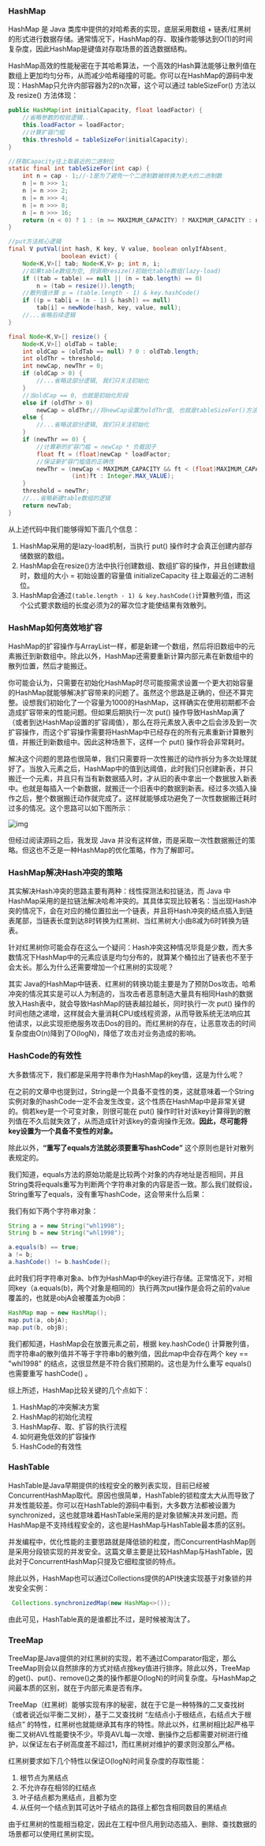 ### HashMap

HashMap 是 Java 类库中提供的对哈希表的实现，底层采用数组 + 链表/红黑树的形式进行数据存储。通常情况下，HashMap的存、取操作能够达到O(1)的时间复杂度，因此HashMap是键值对存取场景的首选数据结构。

HashMap高效的性能秘密在于其哈希算法，一个高效的Hash算法能够让散列值在数组上更加均匀分布，从而减少哈希碰撞的可能。你可以在HashMap的源码中发现：HashMap只允许内部容器为2的n次幂，这个可以通过 tableSizeFor() 方法以及 resize() 方法体现：

```java
public HashMap(int initialCapacity, float loadFactor) {
    //省略参数的校验逻辑..
    this.loadFactor = loadFactor;
    //计算扩容门槛
    this.threshold = tableSizeFor(initialCapacity);
}

//获取Capacity往上取最近的二进制位
static final int tableSizeFor(int cap) {
    int n = cap - 1;//-1是为了避免一个二进制数被转换为更大的二进制数
    n |= n >>> 1;
    n |= n >>> 2;
    n |= n >>> 4;
    n |= n >>> 8;
    n |= n >>> 16;
    return (n < 0) ? 1 : (n >= MAXIMUM_CAPACITY) ? MAXIMUM_CAPACITY : n + 1;
}

//put方法核心逻辑
final V putVal(int hash, K key, V value, boolean onlyIfAbsent,
               boolean evict) {
    Node<K,V>[] tab; Node<K,V> p; int n, i;
    //如果table数组为空, 则调用resize()初始化table数组(lazy-load)
    if ((tab = table) == null || (n = tab.length) == 0)
        n = (tab = resize()).length;
    //散列值计算 p = (table.length - 1) & key.hashCode()
    if ((p = tab[i = (n - 1) & hash]) == null)
        tab[i] = newNode(hash, key, value, null);
    //...省略后续逻辑
}

final Node<K,V>[] resize() {
    Node<K,V>[] oldTab = table;
    int oldCap = (oldTab == null) ? 0 : oldTab.length;
    int oldThr = threshold;
    int newCap, newThr = 0;
    if (oldCap > 0) {
        //...省略这部分逻辑, 我们只关注初始化
    }
    //当oldCap == 0, 也就是初始化阶段
    else if (oldThr > 0) 
        newCap = oldThr;//将newCap设置为oldThr值, 也就是tableSizeFor()方法返回的值
    else {              
        //...省略这部分逻辑, 我们只关注初始化
    }
    if (newThr == 0) {
        //计算新的扩容门槛 = newCap * 负载因子
        float ft = (float)newCap * loadFactor;
        //保证新扩容门槛值的正确性
        newThr = (newCap < MAXIMUM_CAPACITY && ft < (float)MAXIMUM_CAPACITY ?
                  (int)ft : Integer.MAX_VALUE);
    }
    threshold = newThr;
    //...省略新建table数组的逻辑
    return newTab;
}
```

从上述代码中我们能够得知下面几个信息：

1. HashMap采用的是lazy-load机制，当执行 put() 操作时才会真正创建内部存储数据的数组。
2. HashMap会在resize()方法中执行创建数组、数组扩容的操作，并且创建数组时，数组的大小 = 初始设置的容量值 initializeCapacity 往上取最近的二进制位。
3. HashMap会通过```(table.length - 1) & key.hashCode()```计算散列值，而这个公式要求数组的长度必须为2的幂次位才能使结果有效散列。



### HashMap如何高效地扩容

HashMap的扩容操作与ArrayList一样，都是新建一个数组，然后将旧数组中的元素搬迁到新数组中。除此以外，HashMap还需要重新计算内部元素在新数组中的散列位置，然后才能搬迁。

你可能会认为，只需要在初始化HashMap时尽可能按需求设置一个更大初始容量的HashMap就能够解决扩容带来的问题了。虽然这个思路是正确的，但还不算完整。设想我们初始化了一个容量为1000的HashMap，这样确实在使用初期都不会造成扩容带来的性能问题。但如果后期执行一次 put() 操作导致HashMap满了（或者到达HashMap设置的扩容阈值），那么在将元素放入表中之后会涉及到一次扩容操作，而这个扩容操作需要将HashMap中已经存在的所有元素重新计算散列值，并搬迁到新数组中。因此这种场景下，这样一个 put() 操作将会非常耗时。

解决这个问题的思路也很简单，我们只需要将一次性搬迁的动作拆分为多次处理就好了。当放入元素之后，HashMap中的值到达阈值，此时我们只创建新表，并只搬迁一个元素，并且只有当有新数据插入时，才从旧的表中拿出一个数据放入新表中。也就是每插入一个新数据，就搬迁一个旧表中的数据到新表。经过多次插入操作之后，整个数据搬迁动作就完成了。这样就能够成功避免了一次性数据搬迁耗时过多的情况。这个思路可以如下图所示：

![img](https://static001.geekbang.org/resource/image/6d/cb/6d6736f986ec4b75dabc5472965fb9cb.jpg)

但经过阅读源码之后，我发现 Java 并没有这样做，而是采取一次性数据搬迁的策略。但这也不乏是一种HashMap的优化策略，作为了解即可。



### HashMap解决Hash冲突的策略

其实解决Hash冲突的思路主要有两种：线性探测法和拉链法，而 Java 中HashMap采用的是拉链法解决哈希冲突的。其具体实现比较著名：当出现Hash冲突的情况下，会在对应的桶位置拉出一个链表，并且将Hash冲突的结点插入到链表尾部，当链表长度到达8时转换为红黑树、当红黑树大小由8减为6时转换为链表。

针对红黑树你可能会存在这么一个疑问：Hash冲突这种情况毕竟是少数，而大多数情况下HashMap中的元素应该是均匀分布的，就算某个桶拉出了链表也不至于会太长。那么为什么还需要增加一个红黑树的实现呢？

其实 Java的HashMap中链表、红黑树的转换功能主要是为了预防Dos攻击。哈希冲突的情况其实是可以人为制造的，当攻击者恶意制造大量具有相同Hash的数据放入Hash表中，就会导致HashMap的链表越拉越长，同时执行一次 put() 操作的时间也随之递增，这样就会大量消耗CPU或线程资源，从而导致系统无法响应其他请求，以此实现拒绝服务攻击Dos的目的。而红黑树的存在，让恶意攻击的时间复杂度由O(n)降到了O(logN)，降低了攻击对业务造成的影响。



### HashCode的有效性

大多数情况下，我们都是采用字符串作为HashMap的key值，这是为什么呢？

在之前的文章中也提到过，String是一个具备不变性的类，这就意味着一个String实例对象的hashCode一定不会发生改变，这个性质在HashMap中是非常关键的。倘若key是一个可变对象，则很可能在 put() 操作时针对该key计算得到的散列值在不久后就失效了，从而造成针对该key的查询操作无效。**因此，尽可能将key设置为一个具备不变性的对象。**

除此以外，**“重写了equals方法就必须要重写hashCode”** 这个原则也是针对散列表规定的。

我们知道，equals方法的原始功能是比较两个对象的内存地址是否相同，并且String类将equals重写为判断两个字符串对象的内容是否一致。那么我们就假设，String重写了equals，没有重写hashCode，这会带来什么后果：

我们有如下两个字符串对象：

```java
String a = new String("whl1998");
String b = new String("whl1998");

a.equals(b) == true;
a != b;
a.hashCode() != b.hashCode();
```

此时我们将字符串对象a、b作为HashMap中的key进行存储。正常情况下，对相同key（a.equals(b)，两个对象是相同的）执行两次put操作是会将之前的value覆盖的，也就是objA会被覆盖为objB：

```java
HashMap map = new HashMap();
map.put(a, objA);
map.put(b, objB);
```

我们都知道，HashMap会在放置元素之前，根据 key.hashCode() 计算散列值，而字符串a的散列值并不等于字符串b的散列值，因此map中会存在两个 key == "whl1998" 的结点，这很显然是不符合我们预期的。这也是为什么重写 equals() 也需要重写 hashCode() 。



综上所述，HashMap比较关键的几个点如下：

1. HashMap的冲突解决方案
2. HashMap的初始化流程
3. HashMap存、取、扩容的执行流程
4. 如何避免低效的扩容操作
5. HashCode的有效性



### HashTable

HashTable是Java早期提供的线程安全的散列表实现，目前已经被ConcurrentHashMap取代。原因也很简单，HashTable的锁粒度太大从而导致了并发性能较差。你可以在HashTable的源码中看到，大多数方法都被设置为synchronized，这也就意味着HashTable采用的是对象锁解决并发问题。而HashMap是不支持线程安全的，这也是HashMap与HashTable最本质的区别。

并发编程中，优化性能的主要思路就是降低锁的粒度，而ConcurrentHashMap则是采用分段锁实现的并发安全。这篇文章主要是比较HashMap与HashTable，因此对于ConcurrentHashMap只提及它细粒度锁的特点。

除此以外，HashMap也可以通过Collections提供的API快速实现基于对象锁的并发安全实例：

```java
 Collections.synchronizedMap(new HashMap<>());
```

由此可见，HashTable真的是谁都比不过，是时候被淘汰了。



### TreeMap

TreeMap是Java提供的对红黑树的实现，若不通过Comparator指定，那么TreeMap则会以自然排序的方式对结点按key值进行排序。除此以外，TreeMap的get()、put()、remove()之类的操作都是O(logN)的时间复杂度。与HashMap之间最本质的区别，就在于内部元素是否有序。

TreeMap（红黑树）能够实现有序的秘密，就在于它是一种特殊的二叉查找树（或者说近似平衡二叉树），基于二叉查找树 “左结点小于根结点，右结点大于根结点” 的特性，红黑树也就能继承其有序的特性。除此以外，红黑树相比起严格平衡二叉树AVL性能要快不少。毕竟AVL每一次增、删操作之后都需要对树进行维护，以保证左右子树高度差不超过1，而红黑树对维护的要求则没那么严格。

红黑树要求如下几个特性以保证O(logN)时间复杂度的存取性能：

1. 根节点为黑结点
2. 不允许存在相邻的红结点
3. 叶子结点都为黑结点，且都为空
4. 从任何一个结点到其可达叶子结点的路径上都包含相同数目的黑结点

由于红黑树的性能相当稳定，因此在工程中但凡用到动态插入、删除、查找数据的场景都可以使用红黑树实现。